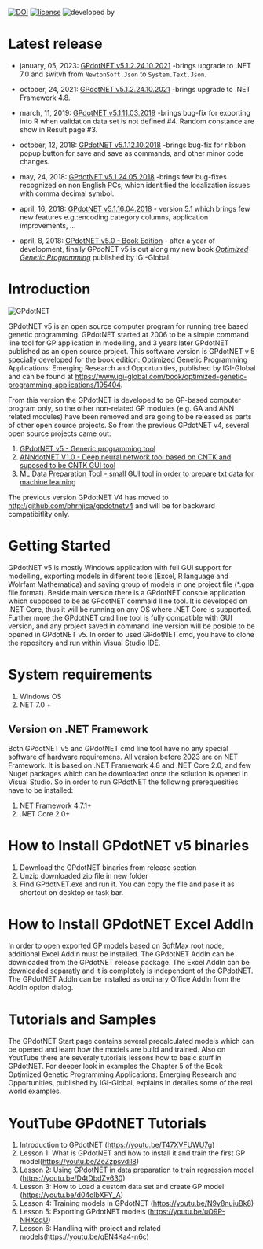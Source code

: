 [![DOI](https://zenodo.org/badge/126142815.svg)](https://zenodo.org/badge/latestdoi/126142815)
[![license](https://img.shields.io/github/license/mashape/apistatus.svg?maxAge=2592000)](https://github.com/bhrnjica/gpdotnet/blob/master/license.md)
![developed by](https://avatars3.githubusercontent.com/u/12556447?s=75&u=f2cd3be70373c9654b9d53a4f69ddfd7a8ed6596&v=4=)
# Latest release

* january, 05, 2023: [GPdotNET v5.1.2.24.10.2021](https://github.com/bhrnjica/gpdotnet/releases/tag/v5.1.2.05.01.2023) -brings upgrade to .NET 7.0 and switvh from `NewtonSoft.Json` to `System.Text.Json`. 

* october, 24, 2021: [GPdotNET v5.1.2.24.10.2021](https://github.com/bhrnjica/gpdotnet/releases/tag/v5.1.2.24.10.2021) -brings upgrade to .NET Framework 4.8. 

* march, 11, 2019: [GPdotNET v5.1.11.03.2019](https://github.com/bhrnjica/gpdotnet/releases/tag/v5.1.11.03.2019) -brings bug-fix for exporting into R when validation data set is not defined #4. Random constance are show in Result page #3. 

* october, 12, 2018: [GPdotNET v5.1.12.10.2018](https://github.com/bhrnjica/gpdotnet/releases/tag/v5.1.12.10.2018) -brings bug-fix for ribbon popup button for save and save as commands, and other minor code changes. 

* may, 24, 2018: [GPdotNET v5.1.24.05.2018](https://github.com/bhrnjica/gpdotnet/releases/tag/v5.1.24.05.2018) -brings few bug-fixes recognized on non English PCs, which identified the localization issues with comma decimal symbol. 

* april, 16, 2018: [GPdotNET v5.1.16.04.2018](https://github.com/bhrnjica/gpdotnet/releases/tag/v5.1) - version 5.1 which brings few new features e.g.:encoding category columns, application improvements, ...

* april, 8, 2018: [GPdotNET v5.0 - Book Edition](https://github.com/bhrnjica/gpdotnet/releases/tag/BookRelease) - after a year of development, finally GPdoNET v5 is out along my new book [*Optimized Genetic Programming*](https://www.igi-global.com/book/optimized-genetic-programming-applications/195404) published by IGI-Global.

# Introduction
![GPdotNET](https://github.com/bhrnjica/gpdotnet/blob/master/Net/GPdotNET.Wnd.App/Images/gpLogo_start2.png)

GPdotNET v5 is an open source computer program for running tree based genetic programming. GPdotNET started at 2006 to be a simple command line tool for GP application in modelling, and 3 years later GPdotNET published as an open source project. 
This software version is GPdotNET v 5 specially developed for the book edition: Optimized Genetic Programming Applications: Emerging Research and Opportunities, published by IGI-Global and can be found at https://www.igi-global.com/book/optimized-genetic-programming-applications/195404. 

From this version the GPdotNET is developed to be GP-based computer program only, so the other non-related GP modules (e.g. GA and ANN related modules) have been removed and are going to be released as parts of other open source projects. So from the previous GPdotNET v4, several open source projects came out:

1. [GPdotNET v5 - Generic programming tool](http://github.com/bhrnjica/gpdotnet)
2. [ANNdotNET V1.0 - Deep neural network tool based on CNTK and suposed to be CNTK GUI tool](http://github.com/bhrnjica/anndotnet)
3. [ML Data Preparation Tool - small GUI tool in order to prepare txt data for machine learning](http://github.com/bhrnjica/mldatapreparationtool)

The previous version GPdotNET V4 has moved to http://github.com/bhrnjica/gpdotnetv4 and will be for backward compatibitlity only. 
 

# Getting Started
GPdotNET v5 is mostly Windows application with full GUI support for modelling, exporting models in diferent tools (Excel, R language and Wolrfam Mathematica) and saving group of models in one project file (*.gpa file format). Beside main version there is a GPdotNET console application which supposed to be as GPdotNET commald lline tool. It is developed on .NET Core, thus it will be running on any OS where .NET Core is supported. Further more the GPdotNET cmd line tool is fully compatible with GUI version, and any project saved in command line version will be posible to be opened in GPdotNET v5. In order to used GPdotNET cmd, you have to clone the repository and run within Visual Studio IDE.

# System requirements

1. Windows OS
2. NET 7.0 +

## Version on .NET Framework

Both GPdotNET v5 and GPdotNET cmd line tool have no any special software of hardware requiremens. All version before 2023 are on NET Framework. It is based on .NET Framework 4.8 and .NET Core 2.0, and few Nuget packages which can be downloaded once the solution is opened in Visual Studio.
So in order to run GPdotNET the following prerequesities have to be installed:

1. NET Framework 4.7.1+
2. .NET Core 2.0+

# How to Install GPdotNET v5 binaries

1. Download the GPdotNET binaries from release section
2. Unzip downloaded zip file in new folder
3. Find GPdotNET.exe and run it. You can copy the file and pase it as shortcut on desktop or task bar.

# How to Install GPdotNET Excel AddIn
In order to open exported GP models based on SoftMax root node, additional Excel AddIn must be installed. The GPdotNET AddIn can be downloaded from the GPdotNET release package. The Excel AddIn can be downloaded separatly and it is completely is independent of the GPdotNET. The GPdotNET AddIn can be installed as ordinary Office AddIn from the AddIn option dialog.

# Tutorials and Samples
The GPdotNET Start page contains several precalculated models which can be opened and learn how the models are build and trained. Also on YoutTube there are severaly tutorials lessons how to basic stuff in GPdotNET. For deeper look in examples the Chapter 5 of the Book Optimized Genetic Programming Applications: Emerging Research and Opportunities, published by IGI-Global, explains in detailes some of the real world examples.

# YoutTube GPdotNET Tutorials
1. Introduction to GPdotNET (https://youtu.be/T47XVFUWU7g)
2. Lesson 1: What is GPdotNET and how to install it and train the first GP model(https://youtu.be/ZeZzpsvdil8)
3. Lesson 2: Using GPdotNET in data preparation to train regression model (https://youtu.be/D4tDbdZv630) 
4. Lesson 3: How to Load a custom data set and create GP model (https://youtu.be/d04olbXFY_A)
5. Lesson 4: Training models in GPdotNET (https://youtu.be/N9y8nuiuBk8)
6. Lesson 5: Exporting GPdotNET models (https://youtu.be/uO9P-NHXoqU)
7. Lesson 6: Handling with project and related models(https://youtu.be/qEN4Ka4-n6c) 
